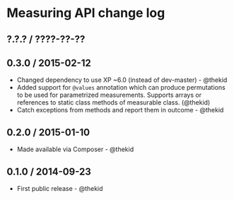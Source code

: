Measuring API change log
========================

## ?.?.? / ????-??-??

## 0.3.0 / 2015-02-12

* Changed dependency to use XP ~6.0 (instead of dev-master) - @thekid
* Added support for `@values` annotation which can produce permutations
  to be used for parametrized measurements. Supports arrays or references
  to static class methods of measurable class.
  (@thekid)
* Catch exceptions from methods and report them in outcome - @thekid

## 0.2.0 / 2015-01-10

* Made available via Composer - @thekid

## 0.1.0 / 2014-09-23

* First public release - @thekid
